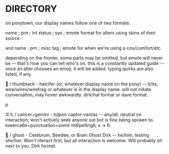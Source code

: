# DIRECTORY
on ponytown, our display names follow one of two formats:
<p> 
name ; prn ; int status ; sys ; emote format for alters using skins of their source </p>
<p>and name ; prn ; misc tag ; emote for when we're using a cos/comfort/etc.</p>
depending on the fronter, some parts may be omitted, but emote will never be -- that's how you can tell who's on. 
this is a constantly updated guide -- once an alter chooses an emoji, it will be added. typing quirks are also listed, if any.

<p>📌 / thumbtack - halcifer (or, whatever display name on the pony) -- it/its, wire/wires/wirefrag or whatever is in the display name. will not initate conversation, may hover awkwardly. dirk/hal format or dave format.</p>p

<p>♊♋ / cancer+gemini - tulpon captor-vantas -- any/all. neutral on interaction; won't actively seek anyone out but is fine being spoken to. lowerca6e+punctuation+some mi6pelling6, s -> 6</p>

<p>👻 / ghost - Cerebrum, Beedee, or Brain Ghost Dirk -- he/him, testing she/her. Won't nteract first, but all interaction is welcome. Will probably sit next to you. Dirk format. </p>
